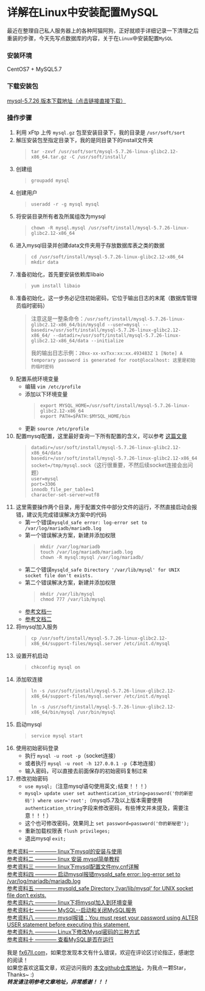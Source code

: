 # 详解在Linux中安装配置MySQL  

最近在整理自己私人服务器上的各种阿猫阿狗，正好就顺手详细记录一下清理之后重装的步骤，今天先写点数据库的内容，关于在`Linux`中安装配置`MySQL`  

### 安装环境
CentOS7 + MySQL5.7

### 下载安装包
[mysql-5.7.26 版本下载地址（点击链接直接下载）](https://cdn.mysql.com//Downloads/MySQL-5.7/mysql-5.7.26-linux-glibc2.12-x86_64.tar.gz)  

### 操作步骤
1. 利用 xFtp 上传 `mysql.gz` 包至安装目录下，我的目录是 `/usr/soft/sort`
2. 解压安装包至指定目录下，我的是同目录下的install文件夹
	> `tar -zxvf /usr/soft/sort/mysql-5.7.26-linux-glibc2.12-x86_64.tar.gz -C /usr/soft/install/`
3. 创建组  
	> `groupadd mysql`  
4. 创建用户  
	> `useradd -r -g mysql mysql`  
5. 将安装目录所有者及所属组改为mysql
	> `chown -R mysql.mysql /usr/soft/install/mysql-5.7.26-linux-glibc2.12-x86_64`  
6. 进入mysql目录并创建data文件夹用于存放数据库表之类的数据  
	> `cd /usr/soft/install/mysql-5.7.26-linux-glibc2.12-x86_64`  
	> `mkdir data`  
7. 准备初始化，首先要安装依赖库libaio
	> `yum install libaio`  
8. 准备初始化，这一步务必记住初始密码，它位于输出日志的末尾（数据库管理员临时密码）  
	> 注意这是一整条命令：`/usr/soft/install/mysql-5.7.26-linux-glibc2.12-x86_64/bin/mysqld --user=mysql --basedir=/usr/soft/install/mysql-5.7.26-linux-glibc2.12-x86_64/ --datadir=/usr/soft/install/mysql-5.7.26-linux-glibc2.12-x86_64/data --initialize`  
	> 
	> 我的输出日志示例：`20xx-xx-xxTxx:xx:xx.493483Z 1 [Note] A temporary password is generated for root@localhost: 这里是初始的临时密码`  
9. 配置系统环境变量  
	+ 编辑 `vim /etc/profile`  
	+ 添加以下环境变量  
		> `export MYSQL_HOME=/usr/soft/install/mysql-5.7.26-linux-glibc2.12-x86_64`  
		> `export PATH=$PATH:$MYSQL_HOME/bin`  
	+ 更新 `source /etc/profile`
10. 配置mysql配置，这里最好查询一下所有配置的含义，可以参考 [这篇文章](https://www.cnblogs.com/captain_jack/archive/2010/10/12/1848496.html)  
	> `datadir=/usr/soft/install/mysql-5.7.26-linux-glibc2.12-x86_64/data`  
	> `basedir=/usr/soft/install/mysql-5.7.26-linux-glibc2.12-x86_64`  
	> `socket=/tmp/mysql.sock`（这行很重要，不然后续socket连接会出问题）  
	> `user=mysql`  
	> `port=3306`  
	> `innodb_file_per_table=1`  
	> `character-set-server=utf8`  
11. 这里需要操作两个目录，用于配置文件中部分文件的运行，不然直接启动会报错，建议先完成错误解决方案中的代码  
	+ 第一个错误`mysqld_safe error: log-error set to /var/log/mariadb/mariadb.log`  
	+ 第一个错误解决方案，新建并添加权限  
		> `mkdir /var/log/mariadb`  
		> `touch /var/log/mariadb/mariadb.log`  
		> `chown -R mysql:mysql /var/log/mariadb/`  
	+ 第二个错误`mysqld_safe Directory '/var/lib/mysql' for UNIX socket file don't exists.`  
	+ 第二个错误解决方案，新建并添加权限  
		> `mkdir /var/lib/mysql`  
		> `chmod 777 /var/lib/mysql`  
	+ [参考文档一](https://blog.csdn.net/qq_34218345/article/details/106951035)  
	+ [参考文档二](https://blog.csdn.net/qq_32331073/article/details/76229420)  
12. 将mysql加入服务
	> `cp /usr/soft/install/mysql-5.7.26-linux-glibc2.12-x86_64/support-files/mysql.server /etc/init.d/mysql`  
13. 设置开机启动
	> `chkconfig mysql on`  
14. 添加软连接
	> `ln -s /usr/soft/install/mysql-5.7.26-linux-glibc2.12-x86_64/support-files/mysql.server /etc/init.d/mysql`  
	> 
	> `ln -s /usr/soft/install/mysql-5.7.26-linux-glibc2.12-x86_64/bin/mysql /usr/bin/mysql`  
15. 启动mysql
	> `service mysql start`  
16. 使用初始密码登录
	+ 执行 `mysql -u root -p`（socket连接）  
	+ 或者执行 `mysql -u root -h 127.0.0.1 -p`（本地连接）  
	+ 输入密码，可以直接去前面保存的初始密码复制过来  
17. 修改初始密码
	+ `use mysql;`（注意mysql语句使用英文`;`结束！！！）  
	+ `mysql> update user set authentication_string=password('你的新密码') where user='root';`（mysql5.7及以上版本需要使用`authentication_string`字段来修改密码，有些博文并未提及，需要注意！！！）  
	+ 这个也可修改密码，效果同上 `set password=password('你的新秘密');`  
	+ 重新加载权限表 `flush privileges;`  
	+ 退出mysql `exit;`  


[参考资料一 ———— linux下mysql的安装与使用](https://www.cnblogs.com/shenjianping/p/10984540.html)  
[参考资料二 ———— linux 安装 mysql简单教程](https://blog.csdn.net/weixin_42734930/article/details/81743047)  
[参考资料三 ———— linux下mysql配置文件my.cnf详解](https://www.cnblogs.com/captain_jack/archive/2010/10/12/1848496.html)  
[参考资料四 ———— 启动mysql报错mysqld_safe error: log-error set to /var/log/mariadb/mariadb.log](https://blog.csdn.net/qq_34218345/article/details/106951035)  
[参考资料五 ———— mysqld_safe Directory ‘/var/lib/mysql‘ for UNIX socket file don‘t exists.](https://blog.csdn.net/qq_32331073/article/details/76229420)  
[参考资料六 ———— linux下将mysql加入到环境变量](https://blog.csdn.net/huanghuizz/article/details/84472590?spm=1001.2014.3001.5502)  
[参考资料七 ———— MySQL--启动和关闭MySQL服务](https://www.cnblogs.com/net5x/articles/10033056.html)  
[参考资料八 ———— mysql报错：You must reset your password using ALTER USER statement before executing this statement.](https://www.cnblogs.com/benpao1314/p/11534696.html)  
[参考资料九 ———— Linux下修改Mysql密码的三种方式](https://www.cnblogs.com/surplus/p/11642773.html)  
[参考资料十 ———— 查看MySQL是否在运行](https://blog.csdn.net/weixin_34025051/article/details/93185516)  


我是 [fx67ll.com](https://fx67ll.com)，如果您发现本文有什么错误，欢迎在评论区讨论指正，感谢您的阅读！  
如果您喜欢这篇文章，欢迎访问我的 [本文github仓库地址](https://github.com/fx67ll/fx67llLinux/blob/master/serve-blog/2021/2021-11/linux-install-mysql.md)，为我点一颗Star，Thanks~ :)  
***转发请注明参考文章地址，非常感谢！！！***